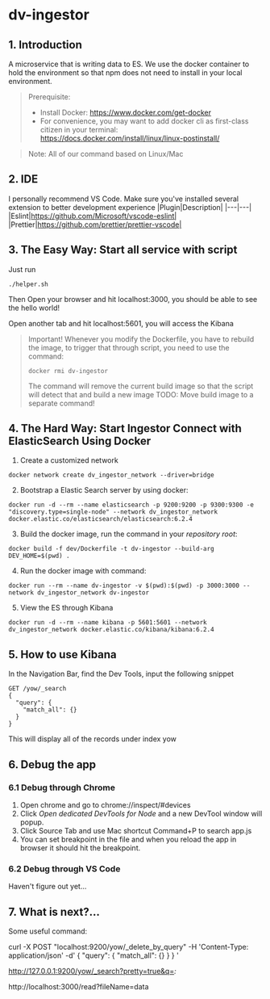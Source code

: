 # dv-ingestor
## 1. Introduction
A microservice that is writing data to ES. We use the docker container to hold the environment so that npm does not need to install in your local environment.

> Prerequisite:
> - Install Docker: https://www.docker.com/get-docker
> - For convenience, you may want to add docker cli as first-class citizen in your terminal: https://docs.docker.com/install/linux/linux-postinstall/

> Note:
> All of our command based on Linux/Mac 

## 2. IDE
I personally recommend VS Code. Make sure you've installed several extension to better development experience
|Plugin|Description|
|---|---|
|Eslint|https://github.com/Microsoft/vscode-eslint|
|Prettier|https://github.com/prettier/prettier-vscode|

## 3. The Easy Way: Start all service with script
Just run 
```shell
./helper.sh
```
Then Open your browser and hit localhost:3000, you should be able to see the hello world!

Open another tab and hit localhost:5601, you will access the Kibana

> Important!
> Whenever you modify the Dockerfile, you have to rebuild the image, to trigger that through script, you need to use the command:
> ```shell
> docker rmi dv-ingestor
> ```
> The command will remove the current build image so that the script will detect that and build a new image
> TODO: Move build image to a separate command!

## 4. The Hard Way: Start Ingestor Connect with ElasticSearch Using Docker
1. Create a customized network
```shell
docker network create dv_ingestor_network --driver=bridge
``` 
2. Bootstrap a Elastic Search server by using docker:
```shell
docker run -d --rm --name elasticsearch -p 9200:9200 -p 9300:9300 -e "discovery.type=single-node" --network dv_ingestor_network docker.elastic.co/elasticsearch/elasticsearch:6.2.4
```
3. Build the docker image, run the command in your *repository root*:
```shell
docker build -f dev/Dockerfile -t dv-ingestor --build-arg DEV_HOME=$(pwd) .
```
4. Run the docker image with command:
```shell
docker run --rm --name dv-ingestor -v $(pwd):$(pwd) -p 3000:3000 --network dv_ingestor_network dv-ingestor
```

5. View the ES through Kibana
```shell
docker run -d --rm --name kibana -p 5601:5601 --network dv_ingestor_network docker.elastic.co/kibana/kibana:6.2.4
```

## 5. How to use Kibana
In the Navigation Bar, find the Dev Tools, input the following snippet
```
GET /yow/_search
{
  "query": {
    "match_all": {}
  }
}
```
This will display all of the records under index yow

## 6. Debug the app
### 6.1 Debug through Chrome
1. Open chrome and go to chrome://inspect/#devices
2. Click *Open dedicated DevTools for Node* and a new DevTool window will popup. 
3. Click Source Tab and use Mac shortcut Command+P to search app.js
4. You can set breakpoint in the file and when you reload the app in browser it should hit the breakpoint.
### 6.2 Debug through VS Code
Haven't figure out yet...

## 7. What is next?...
Some useful command:

curl -X POST "localhost:9200/yow/_delete_by_query" -H 'Content-Type: application/json' -d'
{
  "query": {
    "match_all": {}
  }
}
'

http://127.0.0.1:9200/yow/_search?pretty=true&q=*:*

http://localhost:3000/read?fileName=data
